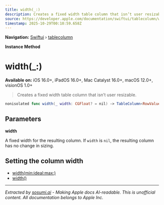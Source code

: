 ```yaml
---
title: width(_:)
description: Creates a fixed width table column that isn’t user resizable.
source: https://developer.apple.com/documentation/swiftui/tablecolumn/width(_:)
timestamp: 2025-10-29T00:10:59.658Z
---
```


**Navigation:** [Swiftui](/documentation/swiftui) › [tablecolumn](/documentation/swiftui/tablecolumn)

**Instance Method**

# width(_:)

**Available on:** iOS 16.0+, iPadOS 16.0+, Mac Catalyst 16.0+, macOS 12.0+, visionOS 1.0+

> Creates a fixed width table column that isn’t user resizable.

```swift
nonisolated func width(_ width: CGFloat? = nil) -> TableColumn<RowValue, Sort, Content, Label>
```

## Parameters

**width**

A fixed width for the resulting column. If `width` is `nil`, the resulting column has no change in sizing.



## Setting the column width

- [width(min:ideal:max:)](/documentation/swiftui/tablecolumn/width(min:ideal:max:))
- [width()](/documentation/swiftui/tablecolumn/width())

---

*Extracted by [sosumi.ai](https://sosumi.ai) - Making Apple docs AI-readable.*
*This is unofficial content. All documentation belongs to Apple Inc.*
